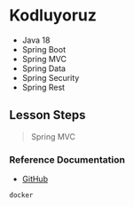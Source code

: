 # Kodluyoruz
- Java 18
- Spring Boot
- Spring MVC
- Spring Data
- Spring Security
- Spring Rest

## Lesson Steps
> Spring MVC
> 

### Reference Documentation

* [GitHub](https://github.com/sedatalagz/SpringBoot1)

```sh
docker
```